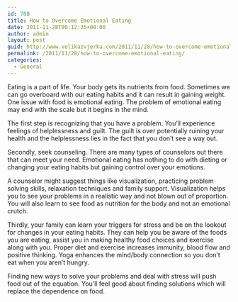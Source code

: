 ```yaml
---
id: 780
title: How to Overcome Emotional Eating
date: 2011-11-28T00:12:35+00:00
author: admin
layout: post
guid: http://www.velikazvjerka.com/2011/11/28/how-to-overcome-emotional-eating/
permalink: /2011/11/28/how-to-overcome-emotional-eating/
categories:
  - General
---
```

Eating is a part of life. Your body gets its nutrients from food. Sometimes we can go overboard with our eating habits and it can result in gaining weight. One issue with food is emotional eating. The problem of emotional eating may end with the scale but it begins in the mind.

The first step is recognizing that you have a problem. You’ll experience feelings of helplessness and guilt. The guilt is over potentially ruining your health and the helplessness lies in the fact that you don’t see a way out.

Secondly, seek counseling. There are many types of counselors out there that can meet your need. Emotional eating has nothing to do with dieting or changing your eating habits but gaining control over your emotions. 

A counselor might suggest things like visualization, practicing problem solving skills, relaxation techniques and family support. Visualization helps you to see your problems in a realistic way and not blown out of proportion. You will also learn to see food as nutrition for the body and not an emotional crutch.

Thirdly, your family can learn your triggers for stress and be on the lookout for changes in your eating habits. They can help you be aware of the foods you are eating, assist you in making healthy food choices and exercise along with you. Proper diet and exercise increases immunity, blood flow and positive thinking. Yoga enhances the mind/body connection so you don’t eat when you aren’t hungry.

Finding new ways to solve your problems and deal with stress will push food out of the equation. You’ll feel good about finding solutions which will replace the dependence on food.